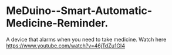 # MeDuino--Smart-Automatic-Medicine-Reminder.
A device that alarms when you need to take medicine. Watch here https://www.youtube.com/watch?v=46jTdZu1GI4
